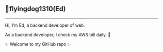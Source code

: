 ## 🐶flyingdog1310(Ed)
---
Hi, I'm Ed, a backend developer of web.  

As a backend developer, I check my AWS bill daily. 💸  

✨ Welcome to my GitHub repo ✨  







<!--
**flyingdog1310/flyingdog1310** is a ✨ _special_ ✨ repository because its `README.md` (this file) appears on your GitHub profile.

Here are some ideas to get you started:

- 🔭 I’m currently working on ...
- 🌱 I’m currently learning ...
- 👯 I’m looking to collaborate on ...
- 🤔 I’m looking for help with ...
- 💬 Ask me about ...
- 📫 How to reach me: ...
- 😄 Pronouns: ...
- ⚡ Fun fact: ...
-->
